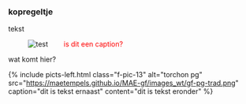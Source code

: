<style>
image.b-pic-l3 { display: inline-block; margin-right:0; margin-top:0; margin-left:0; width: 30%; }
figure.a-pic-l3 { display: inline-block; margin-right:0; margin-top:0; margin-left:0; width: 30%; }
figure figcaption { display: inline-block; margin-left:2em; width: 50%; color:red;}
    
p.a-txt-l3 { display: inline-block; margin-right:0; margin-top:0; margin-left:2em; width: 50%; color:grey;}
</style>    

<body>

### kopregeltje
<p> tekst </p>

<figure>
    <img class="p-pic-l3" src="https://maetempels.github.io/MAE-gf/images_wt/gf-pg-trad.png"  alt="test">
    <figcaption>is dit een caption?</figcaption>
</figure>
<p class="p-txt-l3">wat komt hier? </p>  
    
 

{% include picts-left.html 
  class="f-pic-13"
  alt="torchon pg" 
  src="https://maetempels.github.io/MAE-gf/images_wt/gf-pg-trad.png" 
  caption="dit is tekst ernaast"
  content="dit is tekst eronder"
%}

</body>
